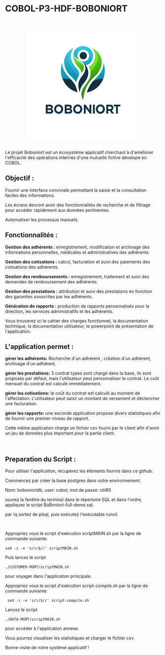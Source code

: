 

# COBOL-P3-HDF-BOBONIORT
<br>
<p align="center">
<img alt="COBOL" src="/DOCUMENTS/Boboniort.png" />&nbsp;
</p>
<br>
Le projet Boboniort est un écosystème applicatif cherchant à d'améliorer l'efficacité des opérations internes d'une mutuelle fictive dévelopé en COBOL.


## Objectif :

Fournir une interface conviviale permettant la saisie et la consultation faciles des informations.

Les écrans devront avoir des fonctionnalités de recherche et de filtrage pour accéder rapidement aux données pertinentes.

Automatiser les processus manuels.  


## Fonctionnalités :

<strong>Gestion des adhérents :</strong> enregistrement, modification et archivage des informations personnelles,
médicales et administratives des adhérents.  

<strong>Gestion des cotisations :</strong> calcul, facturation et suivi des paiements des cotisations des adhérents.  

<strong>Gestion des remboursements :</strong> enregistrement, traitement et suivi des demandes de
remboursement des adhérents.  

<strong>Gestion des prestations :</strong> attribution et suivi des prestations en fonction des garanties souscrites par
les adhérents.  

<strong>Génération de rapports :</strong> production de rapports personnalisés pour la direction, les services
administratifs et les adhérents.  



Vous trouverez ici le cahier des charges fonctionnel, la documentation technique, la documentation utilisateur, le powerpoint de présentation de l'application.



## L'application permet :

<strong>gérer les adhérents:</strong>  Recherche d'un adhérent , création d'un adhérent, archivage d'un adhérent.  

<strong>gérer les prestations:</strong>  3 contrat types sont chargé dans la base, ils sont proposés par défaut, mais l'utilisateur peut personnaliser le contrat. Le coût mensuel du contrat est calculé immédiatement.

<strong>gérer les cotisations:</strong>  le coût du contrat est calculé au moment de l'affectation. L'utilisateur peut saisir un montant de versement et déclencher une facturation.  

<strong>gérer les rapports:</strong>  une seconde application propose divers statistiques afin de fournir une premier niveau de rapport. 

Cette même application charge un fichier csv fourni par le client afin d'avoir un jeu de données plus important pour la partie client.    
<br>
<br>

## Preparation du Script :

Pour utiliser l'application, récupérez les éléments fournis dans ce github.
<br>

Commencez par créer la base postgres dans votre environnement.

Nom: boboniortdb, user: cobol, mot de passe: cbl85

ouvrez la fenêtre du terminal dans le répertoire SQL et dans l'ordre, appliquez le script BoBoniort-full-demo.sql.

par \q sortez de plsql, puis exécutez l'exécutable runvil.

<br>

Appropriez vous le script d'exécution scriptMAIN.sh par la ligne de commande suivante: 
``` 
sed -i -e 's/\r$//' scriptMAIN.sh
``` 

Puis lancez le script 
``` 
./CUSTOMER-MGMT/scriptMAIN.sh
``` 
 pour voyager dans l'application principale.



Appropriez vous le script d'exécution script-compile.sh par la ligne de commande suivante:
``` 
 sed -i -e 's/\r$//' script-compile.sh
``` 

Lancez le script
```
./DATA-MGMT/scriptMAIN.sh
``` 
 pour accéder à l'application annexe.

Vous pourrez visualiser les statistiques et charger le fichier csv.



Bonne visite de notre système applicatif !